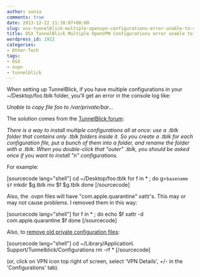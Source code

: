 ```yaml
---
author: sonia
comments: true
date: 2013-12-22 11:10:07+00:00
slug: osx-tunnelblick-multiple-openvpn-configurations-error-unable-to-copy
title: OSX TunnelBlick Multiple OpenVPN Configurations error unable to copy
wordpress_id: 1922
categories:
- Other-Tech
tags:
- OSX
- ovpn
- tunnelblick
---
```


When setting up TunnelBlick, if you have multiple configurations in your ~/Desktop/foo.tblk folder, you'll get an error in the console log like:


_Unable to copy file foo to /var/private/bar..._


The solution comes from the [TunnelBlick forum](https://groups.google.com/forum/#!msg/tunnelblick-discuss/Gp6OJn_8NxI/nAuvDP1RMxIJ):


_There is a way to install multiple configurations all at once: use a .tblk folder that contains only .tblk folders inside it. So you create a .tblk for each configuration file, put a bunch of them into a folder, and rename the folder with a .tblk. When you double-click that "outer" .tblk, you should be asked once if you want to install "n" configurations._


For example:

[sourcecode lang="shell"]
cd ~/Desktop/foo.tblk
for f in * ; do
  g=`basename $f`
  mkdir $g.tblk
  mv $f $g.tblk
done
[/sourcecode]

Also, the .ovpn files will have "com.apple.quarantine" xattr's. This may or may not cause problems. I removed them in this way:

[sourcecode lang="shell"]
for f in * ; do
  echo $f
  xattr -d com.apple.quarantine $f
done
[/sourcecode]

Also, to [remove old private configuration files](https://groups.google.com/forum/#!topic/tunnelblick-discuss/Th_ESRKPpCo):

[sourcecode lang="shell"]
cd ~/Library/Application\ Support/Tunnelblick/Configurations
rm -rf *
[/sourcecode]

(or, click on VPN icon top right of screen, select 'VPN Details', +/- in the 'Configurations' tab).


